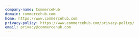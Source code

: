 ```yaml
---
company-name: CommerceHub
domain: commercehub.com
home: https://www.commercehub.com
privacy-policy: https://www.commercehub.com/privacy-policy/
email: privacy@commercehub.com
---
```




